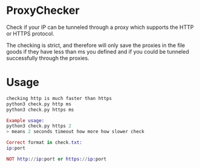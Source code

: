 # ProxyChecker
Check if your IP can be tunneled through a proxy which supports the HTTP or HTTPS protocol.

The checking is strict, and therefore will only save the proxies in the file goods if they have less than ms you defined and if you could be tunneled successfully through the proxies.
# Usage
```elixir
checking http is much faster than https
python3 check.py http ms
python3 check.py https ms

Example usage:
python3 check.py https 2 
> means 2 seconds timeout how more how slower check

Correct format in check.txt:
ip:port

NOT http://ip:port or https://ip:port
```


